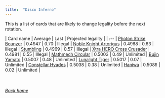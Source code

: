 ```yaml
---
title:  "Disco Inferno"
---
```


This is a list of cards that are likely to change legality before the next rotation.

| Card name | Average | Last | Projected legality |
| :-- |
[Photon Strike Bounzer](https://db.ygoprodeck.com/card/?search=Photon%20Strike%20Bounzer) | 0.4947 | 0.70 | Illegal |
[Noble Knight Artorigus](https://db.ygoprodeck.com/card/?search=Noble%20Knight%20Artorigus) | 0.4968 | 0.63 | Illegal |
[Stumbling](https://db.ygoprodeck.com/card/?search=Stumbling) | 0.4969 | 0.57 | Illegal |
[Xtra HERO Cross Crusader](https://db.ygoprodeck.com/card/?search=Xtra%20HERO%20Cross%20Crusader) | 0.4981 | 0.55 | Illegal |
[Mathmech Circular](https://db.ygoprodeck.com/card/?search=Mathmech%20Circular) | 0.5003 | 0.49 | Unlimited |
[Bujin Yamato](https://db.ygoprodeck.com/card/?search=Bujin%20Yamato) | 0.5007 | 0.48 | Unlimited |
[Lunalight Tiger](https://db.ygoprodeck.com/card/?search=Lunalight%20Tiger) | 0.5017 | 0.07 | Unlimited |
[Constellar Hyades](https://db.ygoprodeck.com/card/?search=Constellar%20Hyades) | 0.5038 | 0.38 | Unlimited |
[Haniwa](https://db.ygoprodeck.com/card/?search=Haniwa) | 0.5089 | 0.02 | Unlimited |

<br>

###### [Back home](index)